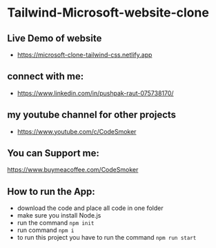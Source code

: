 # Tailwind-Microsoft-website-clone

## Live Demo of website
* https://microsoft-clone-tailwind-css.netlify.app

## connect with me:
* https://www.linkedin.com/in/pushpak-raut-075738170/

## my youtube channel for other projects
* https://www.youtube.com/c/CodeSmoker

## You can Support me:
https://www.buymeacoffee.com/CodeSmoker

## How to run the App:
* download the code and place all code in one folder
* make sure you install Node.js
* run the command `npm init`
* run command `npm i`
* to run this project you have to run the command `npm run start`
